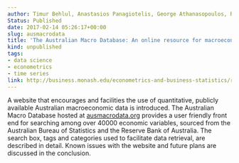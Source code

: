 ```yaml
---
author: Timur Behlul, Anastasios Panagiotelis, George Athanasopoulos, Rob J Hyndman, Farshid Vahid
Status: Published
date: 2017-02-14 05:26:17+00:00
slug: ausmacrodata
title: 'The Australian Macro Database: An online resource for macroeconomic research in Australia'
kind: unpublished
tags:
- data science
- econometrics
- time series
link: http://business.monash.edu/econometrics-and-business-statistics/research/publications/ebs/wp01-17.pdf
---
```



A website that encourages and facilities the use of quantitative, publicly available Australian macroeconomic data is introduced. The Australian Macro Database hosted at [ausmacrodata.org](http://ausmacrodata.org) provides a user friendly front end for searching among over 40000 economic variables, sourced from the Australian Bureau of Statistics and the Reserve Bank of Australia. The search box, tags and categories used to facilitate data retrieval, are described in detail. Known issues with the website and future plans are discussed in the conclusion.

